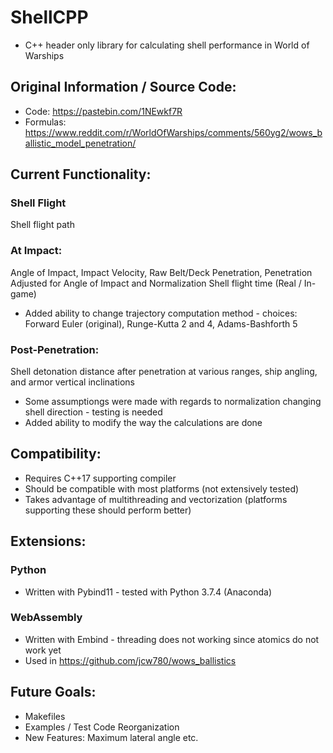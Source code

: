 # ShellCPP
- C++ header only library for calculating shell performance in World of Warships
## Original Information / Source Code:
- Code: https://pastebin.com/1NEwkf7R
- Formulas: https://www.reddit.com/r/WorldOfWarships/comments/560yg2/wows_ballistic_model_penetration/
## Current Functionality:
### Shell Flight
Shell flight path
### At Impact:
Angle of Impact, Impact Velocity, Raw Belt/Deck Penetration, Penetration Adjusted for Angle of Impact and Normalization
Shell flight time (Real / In-game)
- Added ability to change trajectory computation method - choices: Forward Euler (original), Runge-Kutta 2 and 4, Adams-Bashforth 5
### Post-Penetration:
Shell detonation distance after penetration at various ranges, ship angling, and armor vertical inclinations
- Some assumptiongs were made with regards to normalization changing shell direction - testing is needed
- Added ability to modify the way the calculations are done 
## Compatibility:
- Requires C++17 supporting compiler
- Should be compatible with most platforms (not extensively tested)
- Takes advantage of multithreading and vectorization (platforms supporting these should perform better)
## Extensions:
### Python 
- Written with Pybind11 - tested with Python 3.7.4 (Anaconda)
### WebAssembly 
- Written with Embind - threading does not working since atomics do not work yet
- Used in https://github.com/jcw780/wows_ballistics
## Future Goals:
- Makefiles
- Examples / Test Code Reorganization
- New Features: Maximum lateral angle etc.



